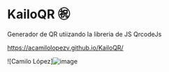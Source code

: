 # KailoQR ㊗

Generador de QR utiizando la libreria de JS QrcodeJs

https://acamilolopezv.github.io/KailoQR/

![Camilo López]![image](https://github.com/AcamilolopezV/KailoQR/assets/22356727/8f93e5aa-671b-4725-b473-d455ece51f17)


